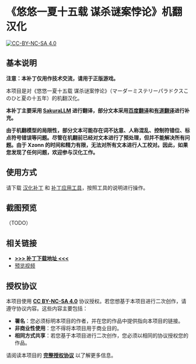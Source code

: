 # 《悠悠一夏十五载 谋杀谜案悖论》机翻汉化

[![CC-BY-NC-SA 4.0](https://mirrors.creativecommons.org/presskit/buttons/88x31/svg/by-nc-sa.svg)](https://creativecommons.org/licenses/by-nc-sa/4.0/legalcode)

## 基本说明
**注意：本补丁仅用作技术交流，请用于正版游戏。**

本项目是对《悠悠一夏十五载 谋杀谜案悖论》（<span lang="ja">マーダーミステリーパラドクスこのひと夏の十五年</span>）的机翻汉化。

**本补丁主要采用 [SakuraLLM](https://github.com/SakuraLLM/Sakura-13B-Galgame) 进行翻译，部分文本采用[百度翻译](https://fanyi.baidu.com/)和[有道翻译](https://fanyi.youdao.com/)进行补充。**

**由于机翻模型的局限性，部分文本可能存在词不达意、人称混乱、控制符错位、标点符号错误等问题。尽管在机翻前已经对文本进行了预处理，但并不能解决所有问题。由于 Xzonn 的时间和精力有限，无法对所有文本进行人工校对。因此，如果您发现了任何问题，欢迎参与汉化工作。**

## 使用方式
请下载 [汉化补丁](https://github.com/Qi-Busiyi-Hanhuazu/MurderMysteryParadoxChsLocalization/releases/latest) 和 [补丁应用工具](https://github.com/Qi-Busiyi-Hanhuazu/MurderMysteryParadoxChsLocalizationPatcher/releases/latest/)，按照工具的说明进行操作。

## 截图预览
（TODO）

## 相关链接
- **[>>> 补丁下载地址 <<<](https://github.com/Qi-Busiyi-Hanhuazu/MurderMysteryParadoxChsLocalization/releases/latest/)**
- [预览视频](https://www.bilibili.com/video/BV1rW421w7B4/)

## 授权协议
本项目使用 **[CC BY-NC-SA 4.0](https://creativecommons.org/licenses/by-nc-sa/4.0/legalcode)** 协议授权。若您想基于本项目进行二次创作，请遵守协议内容。这些内容主要包括：

- **署名**：您必须标明本项目的作者，并在您的作品中提供指向本项目的链接。
- **非商业性使用**：您不得将本项目用于商业目的。
- **相同方式共享**：若您基于本项目进行二次创作，您必须以相同的协议授权您的作品。

请阅读本项目的 **[完整授权协议](LICENSE)** 以了解更多信息。
